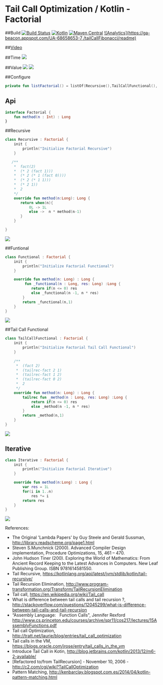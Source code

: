 # Tail Call Optimization / Kotlin  -  Factorial

##Build
 [![Build Status](https://travis-ci.org/CodeNinjaResearch/tailCallFactorial.svg?branch=master)](https://travis-ci.org/CodeNinjaResearch/tailCallFactorial) [![Kotlin](https://img.shields.io/badge/Kotlin-1.0.0--beta--1038-blue.svg?plastic)](http://kotlinlang.org) [![Maven Central](https://maven-badges.herokuapp.com/maven-central/org.eluder.coveralls/coveralls-maven-plugin/badge.svg)](https://maven-badges.herokuapp.com/maven-central/org.eluder.coveralls/coveralls-maven-plugin/) [![Analytics](https://ga-beacon.appspot.com/UA-68658653-7
/tailCallFibonacci/readme)](https://github.com/igrigorik/ga-beacon)

##[Video](https://youtu.be/XPxvFv3fjl8)

##Time
![](http://i.imgur.com/H9YCv4d.png)

##Value
![](http://i.imgur.com/kN1Nlx0.png)
![](http://i.imgur.com/k7L74BC.png)

##Configure
```kotlin
private fun listFactorial() = listOf(Recursive(),TailCallFunctional(), Functional(), Iterative())
```

## Api
```kotlin
interface Factorial {
    fun method(n : Int) : Long
}
```


##Recursive
```kotlin
class Recursive : Factorial {
    init {
        println("Initialize Factorial Recursive")
    }

   /**
    *  fact(2)
    *  (* 2 (fact 1)))
    *  (* 2 (* 1 (fact 0))))
    *  (* 2 (* 1 1)))
    *  (* 2 1))
    *  2
    */
    override fun method(n:Long): Long {
       return when(n){
           0L -> 1L
           else ->  n * method(n-1)
       }
    }

}
```

![](http://i.imgur.com/2xvLINw.png)


##Funtional
```kotlin
class Functional : Factorial {
    init {
        println("Initialize Factorial Functional")
    }

    override fun method(n: Long) : Long {
         fun _functional(n : Long, res: Long) :Long {
            return if(n <= 0) res
            else _functional(n -1, n * res)
        }
        return _functional(n,1)
    }
}
```

![](http://i.imgur.com/p4nBgYk.png)


##Tail Call Functional
```kotlin
class TailCallFunctional : Factorial {                        
    init {                                                    
        println("Initialize Factorial Tail Call Functional")  
    }                                                         
                                                              
    /**                                                       
     *  (fact 2)                                              
     *  (tailrec-fact 2 1)                                    
     *  (tailrec-fact 1 2)                                    
     *  (tailrec-fact 0 2)                                    
     *  2                                                     
     */                                                       
    override fun method(n: Long) : Long {             
        tailrec fun _method(n : Long, res: Long) :Long {          
            return if(n <= 0) res                             
            else _method(n -1, n * res)                   
        }                                                     
        return _method(n,1)                               
    }                                                         
}                                                             
```

![](http://i.imgur.com/AzKv99T.png)

## Iterative
```kotlin
class Iterative : Factorial {
    init {
        println("Initialize Factorial Iterative")
    }

    override fun method(n:Long) : Long {
        var res = 1L
        for(i in 1..n)
            res *= i
        return res
    }
}
```

![](http://i.imgur.com/nTMVgqM.pnghttp://i.imgur.com/p4nBgYk.png)


References:
* The Original 'Lambda Papers' by Guy Steele and Gerald Sussman, http://library.readscheme.org/page1.html
* Steven S.Munchnick (2000). Advanced Compiler Design implementation, Procedure Optimizations, 15, 461 – 470.
* John Hudson Tiner (200). Exploring the World of Mathematics: From Ancient Record Keeping to the Latest Advances in Computers. New Leaf Publishing Group. ISBN 9781614581550.
* Tail Recursive, https://kotlinlang.org/api/latest/jvm/stdlib/kotlin/tail-recursive/
* Tail Recursion Elimination, http://www.program-transformation.org/Transform/TailRecursionElimination
* Tail call, https://en.wikipedia.org/wiki/Tail_call 
* What is difference between tail calls and tail recursion ?, http://stackoverflow.com/questions/12045299/what-is-difference-between-tail-calls-and-tail-recursion
* “Assembly Language:   Function Calls", Jennifer Rexford http://www.cs.princeton.edu/courses/archive/spr11/cos217/lectures/15AssemblyFunctions.pdf
* Tail call Optimization, http://tratt.net/laurie/blog/entries/tail_call_optimization
* Tail calls in the VM, https://blogs.oracle.com/jrose/entry/tail_calls_in_the_vm
* Introduce Tail Call in Kotin, http://blog.jetbrains.com/kotlin/2013/12/m6-2-available/
* [Refactored to/from TailRecursion] - November 10, 2006 - http://c2.com/cgi/wiki?TailCallOptimization
* Pattern Matching, http://kenbarclay.blogspot.com.es/2014/04/kotlin-pattern-matching.html
